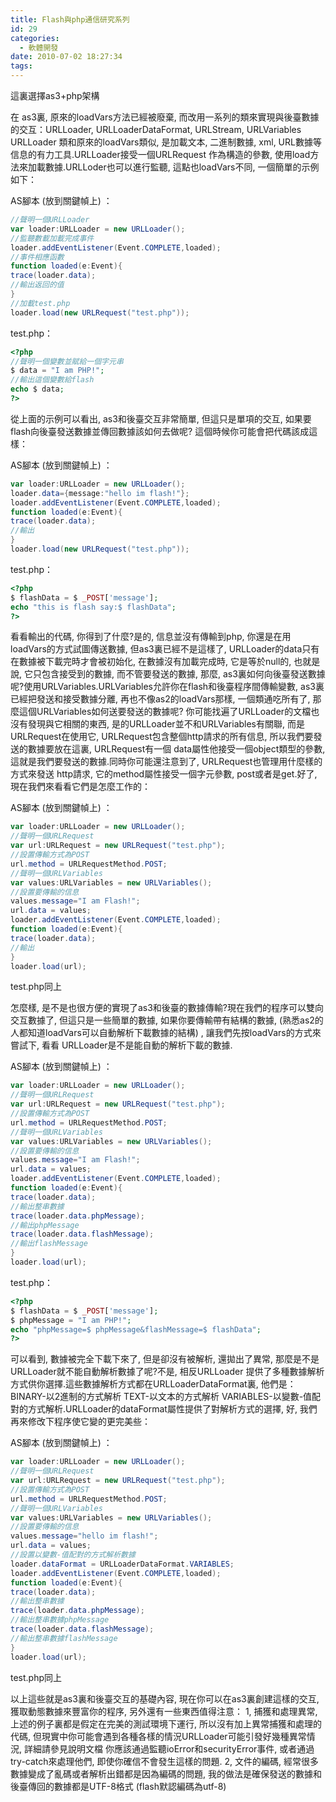 ```yaml
---
title: Flash與php通信研究系列
id: 29
categories:
  - 軟體開發
date: 2010-07-02 18:27:34
tags:
---
```


這裏選擇as3+php架構

在 as3裏, 原來的loadVars方法已經被廢棄, 而改用一系列的類來實現與後臺數據的交互：URLLoader, URLLoaderDataFormat, URLStream, URLVariables
URLLoader 類和原來的loadVars類似, 是加載文本, 二進制數據, xml, URL數據等信息的有力工具.URLLoader接受一個URLRequest 作為構造的參數, 使用load方法來加載數據.URLLoder也可以進行監聽, 這點也loadVars不同, 一個簡單的示例如下：

<!--more-->

AS腳本 (放到關鍵幀上) ：

```actionscript
//聲明一個URLLoader
var loader:URLLoader = new URLLoader();
//監聽數載加載完成事件
loader.addEventListener(Event.COMPLETE,loaded);
//事件相應函數
function loaded(e:Event){
trace(loader.data);
//輸出返回的值
}
//加載test.php
loader.load(new URLRequest("test.php"));
```

test.php：

```php
<?php
//聲明一個變數並賦給一個字元串
$ data = "I am PHP!";
//輸出這個變數給flash
echo $ data;
?>
```

從上面的示例可以看出, as3和後臺交互非常簡單, 但這只是單項的交互, 如果要flash向後臺發送數據並傳回數據該如何去做呢?
這個時候你可能會把代碼該成這樣：

AS腳本 (放到關鍵幀上) ：

```actionscript
var loader:URLLoader = new URLLoader();
loader.data={message:"hello im flash!"};
loader.addEventListener(Event.COMPLETE,loaded);
function loaded(e:Event){
trace(loader.data);
//輸出
}
loader.load(new URLRequest("test.php"));
```

test.php：

```php
<?php
$ flashData = $ _POST['message'];
echo "this is flash say:$ flashData";
?>
```

看看輸出的代碼, 你得到了什麼?是的, 信息並沒有傳輸到php, 你還是在用loadVars的方式試圖傳送數據, 但as3裏已經不是這樣了, URLLoader的data只有在數據被下載完時才會被初始化, 在數據沒有加載完成時, 它是等於null的, 也就是說, 它只包含接受到的數據, 而不管要發送的數據, 那麼, as3裏如何向後臺發送數據呢?使用URLVariables.URLVariables允許你在flash和後臺程序間傳輸變數, as3裏已經把發送和接受數據分離, 再也不像as2的loadVars那樣, 一個類通吃所有了, 那麼這個URLVariables如何送要發送的數據呢?
你可能找遍了URLLoader的文檔也沒有發現與它相關的東西, 是的URLLoader並不和URLVariables有關聯, 而是 URLRequest在使用它, URLRequest包含整個http請求的所有信息, 所以我們要發送的數據要放在這裏, URLRequest有一個 data屬性他接受一個object類型的參數, 這就是我們要發送的數據.同時你可能還注意到了, URLRequest也管理用什麼樣的方式來發送 http請求, 它的method屬性接受一個字元參數, post或者是get.好了, 現在我們來看看它們是怎麼工作的：

AS腳本 (放到關鍵幀上) ：

```actionscript
var loader:URLLoader = new URLLoader();
//聲明一個URLRequest
var url:URLRequest = new URLRequest("test.php");
//設置傳輸方式為POST
url.method = URLRequestMethod.POST;
//聲明一個URLVariables
var values:URLVariables = new URLVariables();
//設置要傳輸的信息
values.message="I am Flash!";
url.data = values;
loader.addEventListener(Event.COMPLETE,loaded);
function loaded(e:Event){
trace(loader.data);
//輸出
}
loader.load(url);
```

test.php同上

怎麼樣, 是不是也很方便的實現了as3和後臺的數據傳輸?現在我們的程序可以雙向交互數據了, 但這只是一些簡單的數據, 如果你要傳輸帶有結構的數據,  (熟悉as2的人都知道loadVars可以自動解析下載數據的結構) , 讓我們先按loadVars的方式來嘗試下, 看看 URLLoader是不是能自動的解析下載的數據.

AS腳本 (放到關鍵幀上) ：

```actionscript
var loader:URLLoader = new URLLoader();
//聲明一個URLRequest
var url:URLRequest = new URLRequest("test.php");
//設置傳輸方式為POST
url.method = URLRequestMethod.POST;
//聲明一個URLVariables
var values:URLVariables = new URLVariables();
//設置要傳輸的信息
values.message="I am Flash!";
url.data = values;
loader.addEventListener(Event.COMPLETE,loaded);
function loaded(e:Event){
trace(loader.data);
//輸出整串數據
trace(loader.data.phpMessage);
//輸出phpMessage
trace(loader.data.flashMessage);
//輸出flashMessage
}
loader.load(url);
```

test.php：

```php
<?php
$ flashData = $ _POST['message'];
$ phpMessage = "I am PHP!";
echo "phpMessage=$ phpMessage&flashMessage=$ flashData";
?>
```

可以看到, 數據被完全下載下來了, 但是卻沒有被解析, 還拋出了異常, 那麼是不是 URLLoader就不能自動解析數據了呢?不是, 相反URLLoader 提供了多種數據解析方式供你選擇.這些數據解析方式都在URLLoaderDataFormat裏, 他們是：BINARY-以2進制的方式解析 TEXT-以文本的方式解析 VARIABLES-以變數-值配對的方式解析.URLLoader的dataFormat屬性提供了對解析方式的選擇, 好, 我們再來修改下程序使它變的更完美些：

AS腳本 (放到關鍵幀上) ：

```actionscript
var loader:URLLoader = new URLLoader();
//聲明一個URLRequest
var url:URLRequest = new URLRequest("test.php");
//設置傳輸方式為POST
url.method = URLRequestMethod.POST;
//聲明一個URLVariables
var values:URLVariables = new URLVariables();
//設置要傳輸的信息
values.message="hello im flash!";
url.data = values;
//設置以變數-值配對的方式解析數據
loader.dataFormat = URLLoaderDataFormat.VARIABLES;
loader.addEventListener(Event.COMPLETE,loaded);
function loaded(e:Event){
trace(loader.data);
//輸出整串數據
trace(loader.data.phpMessage);
//輸出整串數據phpMessage
trace(loader.data.flashMessage);
//輸出整串數據flashMessage
}
loader.load(url);
```

test.php同上

以上這些就是as3裏和後臺交互的基礎內容, 現在你可以在as3裏創建這樣的交互, 獲取動態數據來豐富你的程序, 另外還有一些東西值得注意：
1, 捕獲和處理異常, 上述的例子裏都是假定在完美的測試環境下運行, 所以沒有加上異常捕獲和處理的代碼, 但現實中你可能會遇到各種各樣的情況URLLoader可能引發好幾種異常情況, 詳細請參見說明文檔
你應該通過監聽ioError和securityError事件, 或者通過try-catch來處理他們, 即使你確信不會發生這樣的問題.
2, 文件的編碼, 經常很多數據變成了亂碼或者解析出錯都是因為編碼的問題, 我的做法是確保發送的數據和後臺傳回的數據都是UTF-8格式 (flash默認編碼為utf-8)
